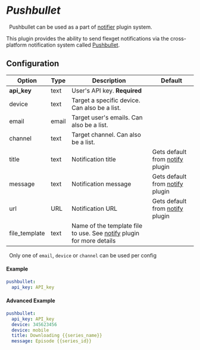 # *Pushbullet*
<div class="alert alert-success" role="info">
  
  <span class="glyphicon glyphicon glyphicon-cog"></span>
  &nbsp; Pushbullet can be used as a part of [notifier](/Plugins/Notifiers) plugin system.
</div>



This plugin provides the ability to send flexget notifications via the cross-platform notification system called [Pushbullet](https://www.pushbullet.com/).

## Configuration

| Option |Type|  Description | Default |
| --- | ---| --- |---|
| **api_key**| text| User's API key. **Required**|
|device|text|Target a specific device. Can also be a list. 
|email|email|Target user's emails. Can also be a list. 
|channel|text|Target channel. Can also be a list. 
|title|text|Notification title|Gets default from [notify](/Plugins/Notifiers/notify) plugin|
|message|text| Notification message| Gets default from [notify](/Plugins/Notifiers/notify) plugin
|url|URL|Notification URL | Gets default from [notify](/Plugins/Notifiers/notify) plugin
| file_template | text|Name of the template file to use. See [notify](/Plugins/Notifiers/notify) plugin for more details| 

<div class="alert alert-info" role="info">
  
  <span class="glyphicon glyphicon-info-sign"></span>
  &nbsp; Only one of `email`, `device` or `channel` can be used per config
</div>

#### Example
```yaml
pushbullet:
  api_key: API_key
```

#### Advanced Example
```yaml
pushbullet:
  api_key: API_key
  device: 345623456
  device: mobile
  title: Downloading {{series_name}}
  message: Episode {{series_id}}
```


